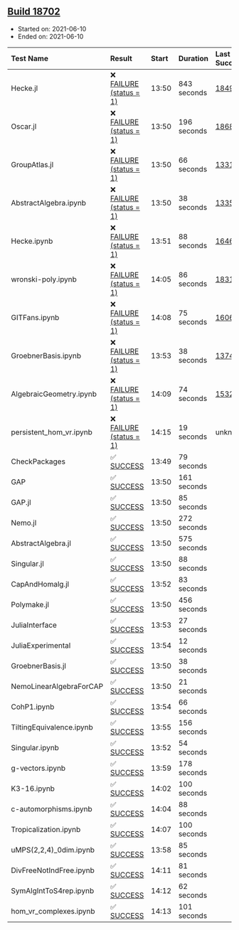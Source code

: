 ## [Build 18702](https://oscarci.mathematik.uni-kl.de/job/oscar/18702/)

* Started on: 2021-06-10
* Ended on: 2021-06-10

| Test Name    | Result | Start | Duration | Last Success | First Failure |
|:-------------|:-------|:------|:---------|:-------------|:--------------|
| Hecke.jl | ❌ [FAILURE (status = 1)](https://oscarci.mathematik.uni-kl.de/job/oscar/18702/artifact/logs/build-18702/Hecke.jl.log) | 13:50 | 843 seconds | [18490](https://oscarci.mathematik.uni-kl.de/job/oscar/18490/) | [18491](https://oscarci.mathematik.uni-kl.de/job/oscar/18491/) |
| Oscar.jl | ❌ [FAILURE (status = 1)](https://oscarci.mathematik.uni-kl.de/job/oscar/18702/artifact/logs/build-18702/Oscar.jl.log) | 13:50 | 196 seconds | [18684](https://oscarci.mathematik.uni-kl.de/job/oscar/18684/) | [18685](https://oscarci.mathematik.uni-kl.de/job/oscar/18685/) |
| GroupAtlas.jl | ❌ [FAILURE (status = 1)](https://oscarci.mathematik.uni-kl.de/job/oscar/18702/artifact/logs/build-18702/GroupAtlas.jl.log) | 13:50 | 66 seconds | [13311](https://oscarci.mathematik.uni-kl.de/job/oscar/13311/) | [13312](https://oscarci.mathematik.uni-kl.de/job/oscar/13312/) |
| AbstractAlgebra.ipynb | ❌ [FAILURE (status = 1)](https://oscarci.mathematik.uni-kl.de/job/oscar/18702/artifact/logs/build-18702/AbstractAlgebra.ipynb.log) | 13:50 | 38 seconds | [13355](https://oscarci.mathematik.uni-kl.de/job/oscar/13355/) | [13356](https://oscarci.mathematik.uni-kl.de/job/oscar/13356/) |
| Hecke.ipynb | ❌ [FAILURE (status = 1)](https://oscarci.mathematik.uni-kl.de/job/oscar/18702/artifact/logs/build-18702/Hecke.ipynb.log) | 13:51 | 88 seconds | [16463](https://oscarci.mathematik.uni-kl.de/job/oscar/16463/) | [16464](https://oscarci.mathematik.uni-kl.de/job/oscar/16464/) |
| wronski-poly.ipynb | ❌ [FAILURE (status = 1)](https://oscarci.mathematik.uni-kl.de/job/oscar/18702/artifact/logs/build-18702/wronski-poly.ipynb.log) | 14:05 | 86 seconds | [18314](https://oscarci.mathematik.uni-kl.de/job/oscar/18314/) | [18315](https://oscarci.mathematik.uni-kl.de/job/oscar/18315/) |
| GITFans.ipynb | ❌ [FAILURE (status = 1)](https://oscarci.mathematik.uni-kl.de/job/oscar/18702/artifact/logs/build-18702/GITFans.ipynb.log) | 14:08 | 75 seconds | [16068](https://oscarci.mathematik.uni-kl.de/job/oscar/16068/) | [16069](https://oscarci.mathematik.uni-kl.de/job/oscar/16069/) |
| GroebnerBasis.ipynb | ❌ [FAILURE (status = 1)](https://oscarci.mathematik.uni-kl.de/job/oscar/18702/artifact/logs/build-18702/GroebnerBasis.ipynb.log) | 13:53 | 38 seconds | [13748](https://oscarci.mathematik.uni-kl.de/job/oscar/13748/) | [13749](https://oscarci.mathematik.uni-kl.de/job/oscar/13749/) |
| AlgebraicGeometry.ipynb | ❌ [FAILURE (status = 1)](https://oscarci.mathematik.uni-kl.de/job/oscar/18702/artifact/logs/build-18702/AlgebraicGeometry.ipynb.log) | 14:09 | 74 seconds | [15322](https://oscarci.mathematik.uni-kl.de/job/oscar/15322/) | [15323](https://oscarci.mathematik.uni-kl.de/job/oscar/15323/) |
| persistent_hom_vr.ipynb | ❌ [FAILURE (status = 1)](https://oscarci.mathematik.uni-kl.de/job/oscar/18702/artifact/logs/build-18702/persistent_hom_vr.ipynb.log) | 14:15 | 19 seconds | unknown | unknown |
| CheckPackages | ✅ [SUCCESS](https://oscarci.mathematik.uni-kl.de/job/oscar/18702/artifact/logs/build-18702/CheckPackages.log) | 13:49 | 79 seconds |  |  |
| GAP | ✅ [SUCCESS](https://oscarci.mathematik.uni-kl.de/job/oscar/18702/artifact/logs/build-18702/GAP.log) | 13:50 | 161 seconds |  |  |
| GAP.jl | ✅ [SUCCESS](https://oscarci.mathematik.uni-kl.de/job/oscar/18702/artifact/logs/build-18702/GAP.jl.log) | 13:50 | 85 seconds |  |  |
| Nemo.jl | ✅ [SUCCESS](https://oscarci.mathematik.uni-kl.de/job/oscar/18702/artifact/logs/build-18702/Nemo.jl.log) | 13:50 | 272 seconds |  |  |
| AbstractAlgebra.jl | ✅ [SUCCESS](https://oscarci.mathematik.uni-kl.de/job/oscar/18702/artifact/logs/build-18702/AbstractAlgebra.jl.log) | 13:50 | 575 seconds |  |  |
| Singular.jl | ✅ [SUCCESS](https://oscarci.mathematik.uni-kl.de/job/oscar/18702/artifact/logs/build-18702/Singular.jl.log) | 13:50 | 88 seconds |  |  |
| CapAndHomalg.jl | ✅ [SUCCESS](https://oscarci.mathematik.uni-kl.de/job/oscar/18702/artifact/logs/build-18702/CapAndHomalg.jl.log) | 13:52 | 83 seconds |  |  |
| Polymake.jl | ✅ [SUCCESS](https://oscarci.mathematik.uni-kl.de/job/oscar/18702/artifact/logs/build-18702/Polymake.jl.log) | 13:50 | 456 seconds |  |  |
| JuliaInterface | ✅ [SUCCESS](https://oscarci.mathematik.uni-kl.de/job/oscar/18702/artifact/logs/build-18702/JuliaInterface.log) | 13:53 | 27 seconds |  |  |
| JuliaExperimental | ✅ [SUCCESS](https://oscarci.mathematik.uni-kl.de/job/oscar/18702/artifact/logs/build-18702/JuliaExperimental.log) | 13:54 | 12 seconds |  |  |
| GroebnerBasis.jl | ✅ [SUCCESS](https://oscarci.mathematik.uni-kl.de/job/oscar/18702/artifact/logs/build-18702/GroebnerBasis.jl.log) | 13:50 | 38 seconds |  |  |
| NemoLinearAlgebraForCAP | ✅ [SUCCESS](https://oscarci.mathematik.uni-kl.de/job/oscar/18702/artifact/logs/build-18702/NemoLinearAlgebraForCAP.log) | 13:50 | 21 seconds |  |  |
| CohP1.ipynb | ✅ [SUCCESS](https://oscarci.mathematik.uni-kl.de/job/oscar/18702/artifact/logs/build-18702/CohP1.ipynb.log) | 13:54 | 66 seconds |  |  |
| TiltingEquivalence.ipynb | ✅ [SUCCESS](https://oscarci.mathematik.uni-kl.de/job/oscar/18702/artifact/logs/build-18702/TiltingEquivalence.ipynb.log) | 13:55 | 156 seconds |  |  |
| Singular.ipynb | ✅ [SUCCESS](https://oscarci.mathematik.uni-kl.de/job/oscar/18702/artifact/logs/build-18702/Singular.ipynb.log) | 13:52 | 54 seconds |  |  |
| g-vectors.ipynb | ✅ [SUCCESS](https://oscarci.mathematik.uni-kl.de/job/oscar/18702/artifact/logs/build-18702/g-vectors.ipynb.log) | 13:59 | 178 seconds |  |  |
| K3-16.ipynb | ✅ [SUCCESS](https://oscarci.mathematik.uni-kl.de/job/oscar/18702/artifact/logs/build-18702/K3-16.ipynb.log) | 14:02 | 100 seconds |  |  |
| c-automorphisms.ipynb | ✅ [SUCCESS](https://oscarci.mathematik.uni-kl.de/job/oscar/18702/artifact/logs/build-18702/c-automorphisms.ipynb.log) | 14:04 | 88 seconds |  |  |
| Tropicalization.ipynb | ✅ [SUCCESS](https://oscarci.mathematik.uni-kl.de/job/oscar/18702/artifact/logs/build-18702/Tropicalization.ipynb.log) | 14:07 | 100 seconds |  |  |
| uMPS(2,2,4)_0dim.ipynb | ✅ [SUCCESS](https://oscarci.mathematik.uni-kl.de/job/oscar/18702/artifact/logs/build-18702/uMPS-2-2-4-_0dim.ipynb.log) | 13:58 | 85 seconds |  |  |
| DivFreeNotIndFree.ipynb | ✅ [SUCCESS](https://oscarci.mathematik.uni-kl.de/job/oscar/18702/artifact/logs/build-18702/DivFreeNotIndFree.ipynb.log) | 14:11 | 81 seconds |  |  |
| SymAlgIntToS4rep.ipynb | ✅ [SUCCESS](https://oscarci.mathematik.uni-kl.de/job/oscar/18702/artifact/logs/build-18702/SymAlgIntToS4rep.ipynb.log) | 14:12 | 62 seconds |  |  |
| hom_vr_complexes.ipynb | ✅ [SUCCESS](https://oscarci.mathematik.uni-kl.de/job/oscar/18702/artifact/logs/build-18702/hom_vr_complexes.ipynb.log) | 14:13 | 101 seconds |  |  |
